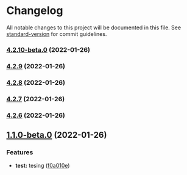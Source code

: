 # Changelog

All notable changes to this project will be documented in this file. See [standard-version](https://github.com/conventional-changelog/standard-version) for commit guidelines.

### [4.2.10-beta.0](https://github.com/cmani97/sem-demo/compare/v4.2.9...v4.2.10-beta.0) (2022-01-26)

### [4.2.9](https://github.com/cmani97/sem-demo/compare/v4.2.8...v4.2.9) (2022-01-26)

### [4.2.8](https://github.com/cmani97/sem-demo/compare/v4.2.7...v4.2.8) (2022-01-26)

### [4.2.7](https://github.com/cmani97/sem-demo/compare/v4.2.6...v4.2.7) (2022-01-26)

### [4.2.6](https://github.com/cmani97/sem-demo/compare/v1.1.0-beta.0...v4.2.6) (2022-01-26)

## [1.1.0-beta.0](https://github.com/cmani97/sem-demo/compare/v4.2.5...v1.1.0-beta.0) (2022-01-26)


### Features

* **test:** tesing ([f0a010e](https://github.com/cmani97/sem-demo/commit/f0a010e3718ec9211829e36ebaa68670c116775c))
